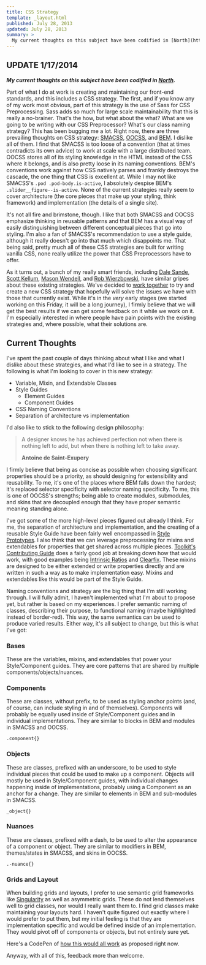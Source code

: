 ```yaml
---
title: CSS Strategy
template: _layout.html
published: July 28, 2013
updated: July 28, 2013
summary: >
  My current thoughts on this subject have been codified in [North](https://github.com/snugug/north).
---
```

## UPDATE 1/17/2014

***My current thoughts on this subject have been codified in [North](https://github.com/snugug/north).***

Part of what I do at work is creating and maintaining our front-end standards, and this includes a CSS strategy. The first, and if you know any of my work most obvious, part of this strategy is the use of Sass for CSS Preprocessing. Sass adds so much for large scale maintainability that this is really a no-brainer. That's the how, but what about the what? What are we going to be writing with our CSS Preprocessor? What's our class naming strategy? This has been bugging me a lot. Right now, there are three prevailing thoughts on CSS strategy: [SMACSS](https://smacss.com/), [OOCSS](http://oocss.org/), and [BEM](http://bem.info/). I dislike all of them. I find that SMACSS is too loose of a convention (that at times contradicts its own advice) to work at scale with a large distributed team. OOCSS stores all of its styling knowledge in the HTML instead of the CSS where it belongs, and is also pretty loose in its naming conventions. BEM's conventions work against how CSS natively parses and frankly destroys the cascade, the one thing that CSS is excellent at. While I may not like SMACSS's `.pod .pod-body.is-active`, I absolutely despise BEM's `.slider__figure--is-active`. None of the current strategies really seem to cover architecture (the core pieces that make up your styling, think framework) and implementation (the details of a single site).

It's not all fire and brimstone, though. I like that both SMACSS and OOCSS emphasize thinking in reusable patterns and that BEM has a visual way of easily distinguishing between different conceptual pieces that go into styling. I'm also a fan of SMACSS's recommendation to use a style guide, although it really doesn't go into that much which disappoints me. That being said, pretty much all of these CSS strategies are built for writing vanilla CSS, none really utilize the power that CSS Preprocessors have to offer.

As it turns out, a bunch of my really smart friends, including [Dale Sande](https://twitter.com/anotheruiguy), [Scott Kellum](https://twitter.com/scottkellum), [Mason Wendell](https://twitter.com/codingdesigner), and [Rob Wierzbowski](https://twitter.com/robwierzbowski), have similar gripes about these existing strategies. We've decided to [work together](https://github.com/team-sass/sucks) to try and create a new CSS strategy that hopefully will solve the issues we have with those that currently exist. While it's in the *very* early stages (we started working on this Friday, it will be a long journey), I firmly believe that we will get the best results if we can get some feedback on it while we work on it. I'm especially interested in where people have pain points with the existing strategies and, where possible, what their solutions are.

## Current Thoughts

I've spent the past couple of days thinking about what I like and what I dislike about these strategies, and what I'd like to see in a strategy. The following is what I'm looking to cover in this new strategy:

* Variable, Mixin, and Extendable Classes
* Style Guides
  * Element Guides
  * Component Guides
* CSS Naming Conventions
* Separation of architecture vs implementation

I'd also like to stick to the following design philosophy:

<blockquote cite="http://www.brainyquote.com/quotes/quotes/a/antoinedes121910.html#GeAxVqpIyzdqELch.99"><p>A designer knows he has achieved perfection not when there is nothing left to add, but when there is nothing left to take away.</p><b>Antoine de Saint-Exupery</b></blockquote>

I firmly believe that being as concise as possible when choosing significant properties should be a priority, as should designing for extensibility and reusability. To me, it's one of the places where BEM falls down the hardest; it's replaced selector specificity with selector naming specificity. To me, this is one of OOCSS's strengths; being able to create modules, submodules, and skins that are decoupled enough that they have proper semantic meaning standing alone.

I've got some of the more high-level pieces figured out already I think. For me, the separation of architecture and implementation, and the creating of a reusable Style Guide have been fairly well encompassed in [Style Prototypes](https://github.com/Team-Sass/generator-style-prototype). I also think that we can leverage preprocessing for mixins and extendables for properties that get shared across multiple pieces. [Toolkit's Contributing Guide](https://github.com/Team-Sass/toolkit/blob/1.x.x/CONTRIBUTING.md) does a fairly good job at breaking down how that would work, with good examples being [Intrinsic Ratios](https://github.com/Team-Sass/toolkit/blob/1.x.x/compass/stylesheets/toolkit/_intrinsic-ratio.scss) and [Clearfix](https://github.com/Team-Sass/toolkit/blob/1.x.x/compass/stylesheets/toolkit/_clearfix.scss). These mixins are designed to be either extended or write properties directly and are written in such a way as to make implementation easy. Mixins and extendables like this would be part of the Style Guide.

Naming conventions and strategy are the big thing that I'm still working through. I will fully admit, I haven't implemented what I'm about to propose yet, but rather is based on my experiences. I prefer semantic naming of classes, describing their purpose, to functional naming (maybe highlighted instead of border-red). This way, the same semantics can be used to produce varied results. Either way, it's all subject to change, but this is what I've got:

### Bases

These are the variables, mixins, and extendables that power your Style/Component guides. They are core patterns that are shared by multiple components/objects/nuances.

### Components

These are classes, without prefix, to be used as styling anchor points (and, of course, can include styling in and of themselves). Components will probably be equally used inside of Style/Component guides and in individual implementations. They are similar to blocks in BEM and modules in SMACSS and  OOCSS.

<pre><code class="language-scss">.component{}
</code></pre>


### Objects

These are classes, prefixed with an underscore, to be used to style individual pieces that could be used to make up a component. Objects will mostly be used in Style/Component guides, with individual changes happening inside of implementations, probably using a Component as an anchor for a change. They are similar to elements in BEM and sub-modules in SMACSS.

<pre><code class="language-scss">_object{}
</code></pre>


### Nuances

These are classes, prefixed with a dash, to be used to alter the appearance of a component or object. They are similar to modifiers in BEM, themes/states in SMACSS, and skins in OOCSS.

<pre><code class="language-scss">.-nuance{}
</code></pre>


### Grids and Layout

When building grids and layouts, I prefer to use semantic grid frameworks like [Singularity](https://github.com/Team-Sass/Singularity/wiki) as well as asymmetric grids. These do not lend themselves well to grid classes, nor would I really want them to. I find grid classes make maintaining your layouts hard. I haven't quite figured out exactly where I would prefer to put them, but my initial feeling is that they are implementation specific and would be defined inside of an implementation. They would pivot off of components or objects, but not entirely sure yet.

Here's a CodePen of [how this would all work](http://codepen.io/Snugug/pen/mfKvo) as proposed right now.

Anyway, with all of this, feedback more than welcome.
